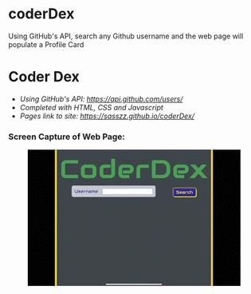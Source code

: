 # coderDex
Using GitHub's API, search any Github username and the web page will populate a Profile Card

# Coder Dex
- *Using GitHub's API: https://api.github.com/users/*
- *Completed with HTML, CSS and Javascript*
- *Pages link to site: https://sasszz.github.io/coderDex/*

### Screen Capture of Web Page:
<p align="center">
  <img src="./assets/coderDexDemo.gif" />
</p>
